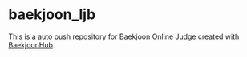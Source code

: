 # baekjoon_ljb
This is a auto push repository for Baekjoon Online Judge created with [BaekjoonHub](https://github.com/BaekjoonHub/BaekjoonHub).
